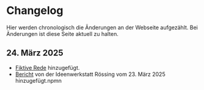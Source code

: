 # Changelog

Hier werden chronologisch die Änderungen an der Webseite aufgezählt. Bei Änderungen ist diese Seite aktuell zu halten.

## 24. März 2025

- [Fiktive Rede](/docs/vision/rede-25-jahre-deg) hinzugefügt.
- [Bericht](/blog/2025/03/24/ideenwerkstatt) von der Ideenwerkstatt Rössing vom 23. März 2025 hinzugefügt.npmn